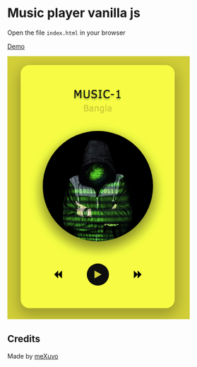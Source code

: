 # Music player vanilla js


Open the file `index.html` in your browser

[Demo](https://mexuvo.github.io/vanillaJs-music-player/)





![music player](img/musicPlayer.png)




## Credits

Made by [meXuvo](https://linkedin.com/in/meXuvo)
